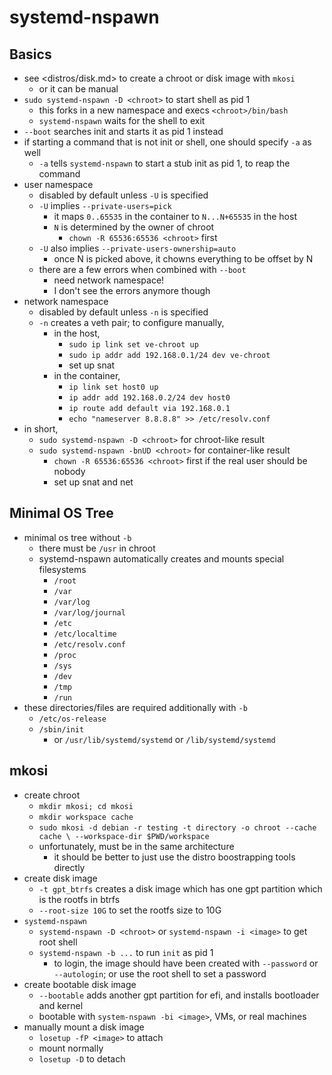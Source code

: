 systemd-nspawn
==============

## Basics

- see <distros/disk.md> to create a chroot or disk image with `mkosi`
  - or it can be manual
- `sudo systemd-nspawn -D <chroot>` to start shell as pid 1
  - this forks in a new namespace and execs `<chroot>/bin/bash`
  - `systemd-nspawn` waits for the shell to exit
- `--boot` searches init and starts it as pid 1 instead
- if starting a command that is not init or shell, one should specify `-a` as
  well
  - `-a` tells `systemd-nspawn` to start a stub init as pid 1, to reap the
    command
- user namespace
  - disabled by default unless `-U` is specified
  - `-U` implies `--private-users=pick`
    - it maps `0..65535` in the container to `N...N+65535` in the host
    - `N` is determined by the owner of chroot
      - `chown -R 65536:65536 <chroot>` first
  - `-U` also implies `--private-users-ownership=auto`
    - once N is picked above, it chowns everything to be offset by N
  - there are a few errors when combined with `--boot`
    - need network namespace!
    - I don't see the errors anymore though
- network namespace
  - disabled by default unless `-n` is specified
  - `-n` creates a veth pair; to configure manually,
    - in the host,
      - `sudo ip link set ve-chroot up`
      - `sudo ip addr add 192.168.0.1/24 dev ve-chroot`
      - set up snat
    - in the container,
      - `ip link set host0 up`
      - `ip addr add 192.168.0.2/24 dev host0`
      - `ip route add default via 192.168.0.1`
      - `echo "nameserver 8.8.8.8" >> /etc/resolv.conf`
- in short,
  - `sudo systemd-nspawn -D <chroot>` for chroot-like result
  - `sudo systemd-nspawn -bnUD <chroot>` for container-like result
    - `chown -R 65536:65536 <chroot>` first if the real user should be nobody
    - set up snat and net

## Minimal OS Tree

- minimal os tree without `-b`
  - there must be `/usr` in chroot
  - systemd-nspawn automatically creates and mounts special filesystems
    - `/root`
    - `/var`
    - `/var/log`
    - `/var/log/journal`
    - `/etc`
    - `/etc/localtime`
    - `/etc/resolv.conf`
    - `/proc`
    - `/sys`
    - `/dev`
    - `/tmp`
    - `/run`
- these directories/files are required additionally with `-b`
  - `/etc/os-release`
  - `/sbin/init`
    - or `/usr/lib/systemd/systemd` or `/lib/systemd/systemd`

## mkosi

- create chroot
  - `mkdir mkosi; cd mkosi`
  - `mkdir workspace cache`
  - `sudo mkosi -d debian -r testing -t directory -o chroot --cache cache \
     --workspace-dir $PWD/workspace`
  - unfortunately, must be in the same architecture
    - it should be better to just use the distro boostrapping tools directly
- create disk image
  - `-t gpt_btrfs` creates a disk image which has one gpt partition which is
    the rootfs in btrfs
  - `--root-size 10G` to set the rootfs size to 10G
- `systemd-nspawn`
  - `systemd-nspawn -D <chroot>` or `systemd-nspawn -i <image>` to get root
    shell
  - `systemd-nspawn -b ...` to run `init` as pid 1
    - to login, the image should have been created with `--password` or
      `--autologin`; or use the root shell to set a password
- create bootable disk image
  - `--bootable` adds another gpt partition for efi, and installs bootloader
    and kernel
  - bootable with `system-nspawn -bi <image>`, VMs, or real machines
- manually mount a disk image
  - `losetup -fP <image>` to attach
  - mount normally
  - `losetup -D` to detach
